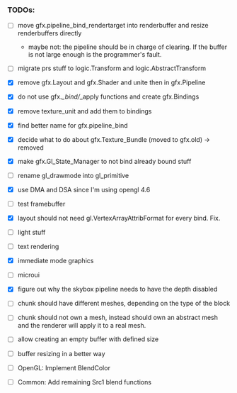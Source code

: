 ### TODOs:

- [ ] move gfx.pipeline_bind_rendertarget into renderbuffer and resize renderbuffers directly
    - maybe not: the pipeline should be in charge of clearing. If the buffer is not large enough is the programmer's fault.
- [ ] migrate prs stuff to logic.Transform and logic.AbstractTransform
- [X] remove gfx.Layout and gfx.Shader and unite then in gfx.Pipeline
- [X] do not use gfx.*_bind/*_apply functions and create gfx.Bindings
- [X] remove texture_unit and add them to bindings
- [X] find better name for gfx.pipeline_bind
- [X] decide what to do about gfx.Texture_Bundle (moved to gfx.old) -> removed
- [X] make gfx.Gl_State_Manager to not bind already bound stuff
- [ ] rename gl_drawmode into gl_primitive
- [X] use DMA and DSA since I'm using opengl 4.6
- [ ] test framebuffer
- [X] layout should not need gl.VertexArrayAttribFormat for every bind. Fix.

- [ ] light stuff

- [ ] text rendering
- [X] immediate mode graphics
- [ ] microui

- [X] figure out why the skybox pipeline needs to have the depth disabled

- [ ] chunk should have different meshes, depending on the type of the block
- [ ] chunk should not own a mesh, instead should own an abstract mesh and the renderer will apply it to a real mesh.

- [ ] allow creating an empty buffer with defined size
- [ ] buffer resizing in a better way

- [ ] OpenGL: Implement BlendColor
- [ ] Common: Add remaining Src1 blend functions